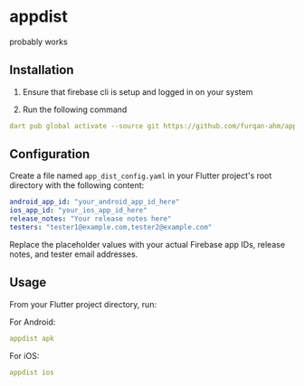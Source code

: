 # appdist
probably works

## Installation

1. Ensure that firebase cli is setup and logged in on your system

2. Run the following command

```yaml
dart pub global activate --source git https://github.com/furqan-ahm/appdist
```


## Configuration

Create a file named `app_dist_config.yaml` in your Flutter project's root directory with the following content:

```yaml
android_app_id: "your_android_app_id_here"
ios_app_id: "your_ios_app_id_here"
release_notes: "Your release notes here"
testers: "tester1@example.com,tester2@example.com"
```

Replace the placeholder values with your actual Firebase app IDs, release notes, and tester email addresses.

## Usage

From your Flutter project directory, run:

For Android: 
```yaml
appdist apk
```
For iOS: 
```yaml
appdist ios
```